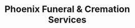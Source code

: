 ---
title: "Phoenix Funeral & Cremation Services"
url: /phoenix/phoenix-funeral-und-cremation-services/
shop: Bestattungen
---